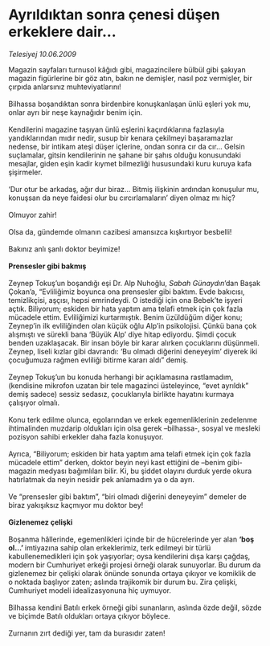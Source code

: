 # Ayrıldıktan sonra çenesi düşen erkeklere dair...

*Telesiyej 10.06.2009*

<div class="taraf_structure_2col_1zq">
<div class="margen_n">



 <p>Magazin sayfaları turnusol kâğıdı gibi, magazincilere bülbül gibi şakıyan magazin figürlerine bir göz atın, bakın ne demişler, nasıl poz vermişler, bir çırpıda anlarsınız muhteviyatlarını! <br/><br/>Bilhassa boşandıktan sonra birdenbire konuşkanlaşan ünlü eşleri yok mu, onlar ayrı bir neşe kaynağıdır benim için. <br/><br/>Kendilerini magazine taşıyan ünlü eşlerini kaçırdıklarına fazlasıyla yandıklarından mıdır nedir, susup bir kenara çekilmeyi başaramazlar nedense, bir intikam ateşi düşer içlerine, ondan sonra cır da cır... Gelsin suçlamalar, gitsin kendilerinin ne şahane bir şahıs olduğu konusundaki mesajlar, giden eşin kadir kıymet bilmezliği hususundaki kuru kuruya kafa şişirmeler. <br/><br/>‘Dur otur be arkadaş, ağır dur biraz... Bitmiş ilişkinin ardından konuşulur mu, konuşsan da neye faidesi olur bu cırcırlamaların’ diyen olmaz mı hiç? <br/><br/>Olmuyor zahir! <br/><br/>Olsa da, gündemde olmanın cazibesi amansızca kışkırtıyor besbelli! <br/><br/>Bakınız anlı şanlı doktor beyimize!<b> <br/><br/>Prensesler gibi bakmış</b> <br/><br/>Zeynep Tokuş’un boşandığı eşi Dr. Alp Nuhoğlu, <i>Sabah Günaydın</i>’dan Başak Çokan’a, “Evliliğimiz boyunca ona prensesler gibi baktım. Evde bakıcısı, temizlikçisi, aşçısı, hepsi emrindeydi. O istediği için ona Bebek’te işyeri açtık. Biliyorum; eskiden bir hata yaptım ama telafi etmek için çok fazla mücadele ettim. Evliliğimizi kurtarmıştık. Benim üzüldüğüm diğer konu; Zeynep’in ilk evliliğinden olan küçük oğlu Alp’in psikolojisi. Çünkü bana çok alışmıştı ve sürekli bana ‘Büyük Alp’ diye hitap ediyordu. Şimdi çocuk benden uzaklaşacak. Bir insan böyle bir karar alırken çocuklarını düşünmeli. Zeynep, liseli kızlar gibi davrandı: ‘Bu olmadı diğerini deneyeyim’ diyerek iki çocuğumuza rağmen evliliği bitirme kararı aldı” demiş. <br/><br/>Zeynep Tokuş’un bu konuda herhangi bir açıklamasına rastlamadım, (kendisine mikrofon uzatan bir tele magazinci üsteleyince, “evet ayrıldık” demiş sadece) sessiz sedasız, çocuklarıyla birlikte hayatını kurmaya çalışıyor olmalı. <br/><br/>Konu terk edilme olunca, egolarından ve erkek egemenliklerinin zedelenme ihtimalinden muzdarip oldukları için olsa gerek –bilhassa-, sosyal ve mesleki pozisyon sahibi erkekler daha fazla konuşuyor. <br/><br/>Ayrıca, “Biliyorum; eskiden bir hata yaptım ama telafi etmek için çok fazla mücadele ettim” derken, doktor beyin neyi kast ettiğini de –benim gibi- magazin medyası bağımlıları bilir. Ki, bu şiddet olayını durduk yerde okura hatırlatmak da neyin nesidir pek anlamadım ya o da ayrı. <br/><br/>Ve “prensesler gibi baktım”, “biri olmadı diğerini deneyeyim” demeler de biraz yakışıksız kaçmıyor mu doktor bey!<b> <br/><br/>Gizlenemez çelişki</b> <br/><br/>Boşanma hâllerinde, egemenlikleri içinde bir de hücrelerinde yer alan <b>‘boş ol...’ </b>imtiyazına sahip olan erkeklerimiz, terk edilmeyi bir türlü kabullenemedikleri için şok yaşıyorlar; oysa kendilerini dışa karşı çağdaş, modern bir Cumhuriyet erkeği projesi örneği olarak sunuyorlar. Bu durum da gizlenemez bir çelişki olarak önünde sonunda ortaya çıkıyor ve komiklik de o noktada başlıyor zaten; aslında trajikomik bir durum bu. Zira çelişki, Cumhuriyet modeli idealizasyonuna hiç uymuyor. <br/><br/>Bilhassa kendini Batılı erkek örneği gibi sunanların, aslında özde değil, sözde ve biçimde Batılı oldukları ortaya çıkıyor böylece. <br/><br/>Zurnanın zırt dediği yer, tam da burasıdır zaten!</p>
<br/>
<br/>
<br/>



<br/>


<div id="taraf_not">
</div>

</div>


</div>
